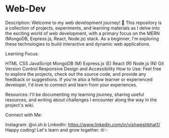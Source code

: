# Web-Dev
Description:
Welcome to my web development journey! 🚀 This repository is a collection of projects, experiments, and learning materials as I delve into the exciting world of web development, with a primary focus on the MERN (MongoDB, Express.js, React, Node.js) stack. As a beginner, I'm exploring these technologies to build interactive and dynamic web applications.

Learning Focus:

HTML
CSS
JavaScript
MongoDB (M)
Express.js (E)
React (R)
Node.js (N)
Git Version Control
Responsive Design and Accessibility
How to Use:
Feel free to explore the projects, check out the source code, and provide any feedback or suggestions. If you're also a fellow learner or experienced developer, I'd love to connect and learn from your experiences.

Resources:
I'll be documenting my learning journey, sharing useful resources, and writing about challenges I encounter along the way in the project's wiki.

Connect with Me:

Instagram: @vi.sh.b
LinkedIn: https://www.linkedin.com/in/vishweshbhat1/
Happy coding! Let's learn and grow together. 🌐✨
